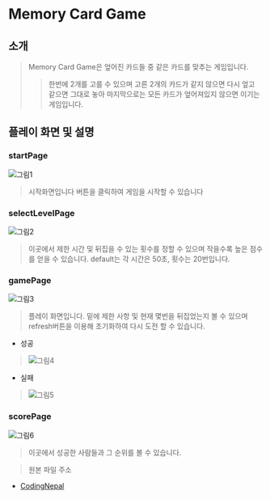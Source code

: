 # Memory Card Game
## 소개
> Memory Card Game은 엎어진 카드들 중 같은 카드를 맞추는 게임입니다.
>>한번에 2개를 고를 수 있으며 고른 2개의 카드가 같지 않으면 다시 엎고 같으면 그대로 놓아 마지막으로는 모든 카드가 엎어져있지 않으면 이기는 게임입니다.
## 플레이 화면 및 설명
### startPage
  ![그림1](https://user-images.githubusercontent.com/70316489/202115050-47dedbee-86cf-4de9-9098-9d4498e9db6c.png)
>시작화면입니다 버튼을 클릭하여 게임을 시작할 수 있습니다
### selectLevelPage
  ![그림2](https://user-images.githubusercontent.com/70316489/202116313-43c43b83-e90f-4056-aa0f-5a8470f85cce.png)
>이곳에서 제한 시간 및 뒤집을 수 있는 횟수를 정할 수 있으며 작을수록 높은 점수를 얻을 수 있습니다. default는 각 시간은 50초, 횟수는 20번입니다.
### gamePage
  ![그림3](https://user-images.githubusercontent.com/70316489/202116733-1f12a81e-f9a9-47a8-8378-3de2dc992cfe.png)
>플레이 화면입니다. 밑에 제한 사항 및 현재 몇번을 뒤집었는지 볼 수 있으며 refresh버튼을 이용해 초기화하여 다시 도전 할 수 있습니다.
* 성공
>![그림4](https://user-images.githubusercontent.com/70316489/202117515-47819017-2b43-4ec3-a21b-07379922cc4f.png)
* 실패
>![그림5](https://user-images.githubusercontent.com/70316489/202117639-c57ecffe-0a4c-409e-b502-b473db206653.png)
### scorePage
  ![그림6](https://user-images.githubusercontent.com/70316489/202117948-cb3ab993-f737-4fa2-8d8c-5c293fc02c9b.png)
>이곳에서 성공한 사람들과 그 순위를 볼 수 있습니다.


  
> 원본 파일 주소
    <br/>
*    [ CodingNepal ](https://www.youtube.com/c/CodingNepal)

